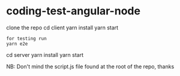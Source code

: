 # coding-test-angular-node

clone the repo
  cd client
    yarn install
    yarn start

    for testing run
    yarn e2e
  
  cd server
    yarn install
    yarn start
    
    
 NB: Don't mind the script.js file found at the root of the repo, thanks
